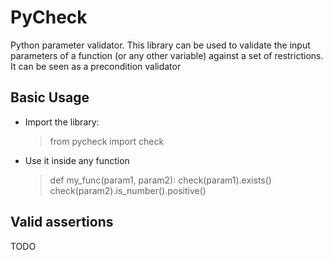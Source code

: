 PyCheck
=======
Python parameter validator. This library can be used to validate the
input parameters of a function (or any other variable) against a set 
of restrictions. It can be seen as a precondition validator

Basic Usage
-----------
* Import the library:
    >from pycheck import check

* Use it inside any function
    >def my\_func(param1, param2):
    >    check(param1).exists()
    >    check(param2).is\_number().positive()


Valid assertions
----------------
TODO
